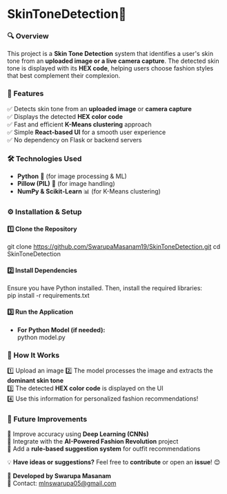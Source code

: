 ﻿# SkinToneDetection🎨

### **🔍 Overview**  
This project is a **Skin Tone Detection** system that identifies a user's skin tone from an **uploaded image or a live camera capture**. The detected skin tone is displayed with its **HEX code**, helping users choose fashion styles that best complement their complexion.  

### **📌 Features**  
✅ Detects skin tone from an **uploaded image** or **camera capture**  
✅ Displays the detected **HEX color code**  
✅ Fast and efficient **K-Means clustering** approach  
✅ Simple **React-based UI** for a smooth user experience  
✅ No dependency on Flask or backend servers  

### **🛠️ Technologies Used**  
- **Python** 🐍 (for image processing & ML)  
- **Pillow (PIL)** 📸 (for image handling)  
- **NumPy & Scikit-Learn** 📊 (for K-Means clustering)  


### **⚙️ Installation & Setup**  
#### **1️⃣ Clone the Repository**  

git clone https://github.com/SwarupaMasanam19/SkinToneDetection.git
cd SkinToneDetection


#### **2️⃣ Install Dependencies**  
Ensure you have Python installed. Then, install the required libraries:  
pip install -r requirements.txt


#### **3️⃣ Run the Application**  

- **For Python Model (if needed):**  
  python model.py


### **📸 How It Works**  
1️⃣ Upload an image
2️⃣ The model processes the image and extracts the **dominant skin tone**  
3️⃣ The detected **HEX color code** is displayed on the UI  
4️⃣ Use this information for personalized fashion recommendations!  

### **🚀 Future Improvements**  
🔹 Improve accuracy using **Deep Learning (CNNs)**  
🔹 Integrate with the **AI-Powered Fashion Revolution** project  
🔹 Add a **rule-based suggestion system** for outfit recommendations  


💡 **Have ideas or suggestions?** Feel free to **contribute** or open an **issue**! 😊  

📌 **Developed by Swarupa Masanam**  
📧 Contact: mlnswarupa05@gmail.com 

